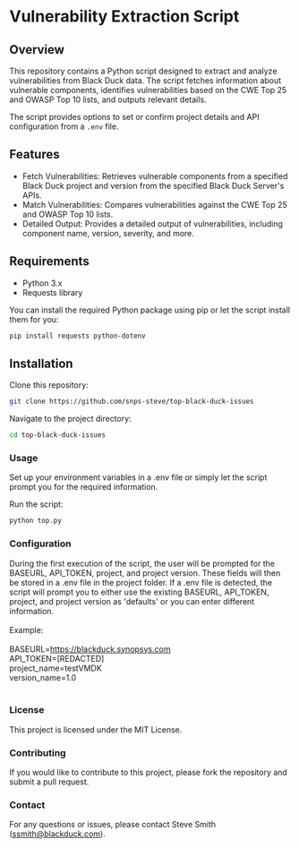 # Vulnerability Extraction Script

## Overview

This repository contains a Python script designed to extract and analyze vulnerabilities from Black Duck data. The script fetches information about vulnerable components, identifies vulnerabilities based on the CWE Top 25 and OWASP Top 10 lists, and outputs relevant details.

The script provides options to set or confirm project details and API configuration from a `.env` file.

## Features

- Fetch Vulnerabilities: Retrieves vulnerable components from a specified Black Duck project and version from the specified Black Duck Server's APIs.
- Match Vulnerabilities: Compares vulnerabilities against the CWE Top 25 and OWASP Top 10 lists.
- Detailed Output: Provides a detailed output of vulnerabilities, including component name, version, severity, and more.

## Requirements

- Python 3.x
- Requests library

You can install the required Python package using pip or let the script install them for you:

```bash
pip install requests python-dotenv
```

## Installation
Clone this repository:

```bash
git clone https://github.com/snps-steve/top-black-duck-issues
```

Navigate to the project directory:

```bash
cd top-black-duck-issues
```

### Usage
Set up your environment variables in a .env file or simply let the script prompt you for the required information. 

Run the script:

```bash
python top.py
```

### Configuration
During the first execution of the script, the user will be prompted for the BASEURL, API_TOKEN, project, and project version. These fields will then be stored in a .env file in the project folder. If a .env file is detected, the script will prompt you to either use the existing BASEURL, API_TOKEN, project, and project version as 'defaults' or you can enter different information.
<br><br>
Example:
<br><br>
BASEURL=https://blackduck.synopsys.com<br>
API_TOKEN=[REDACTED]<br>
project_name=testVMDK<br>
version_name=1.0<br>
<br>
### License
This project is licensed under the MIT License.

### Contributing
If you would like to contribute to this project, please fork the repository and submit a pull request.

### Contact
For any questions or issues, please contact Steve Smith (ssmith@blackduck.com).
